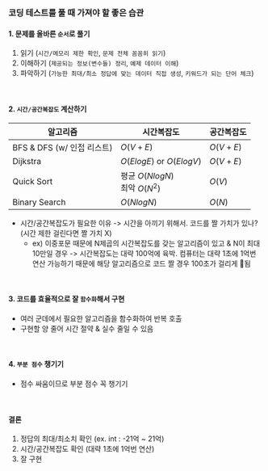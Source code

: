 
### 코딩 테스트를 풀 때 가져야 할 좋은 습관
#### 1. 문제를 올바른 `순서`로 풀기
1) 읽기 (`시간/메모리 제한 확인`, `문제 전체 꼼꼼히 읽기`)
2) 이해하기 (`제공되는 정보(변수들) 정리`, `예제 데이터 이해`)
3) 파악하기 (`가능한 최대/최소 정답에 맞는 데이터 직접 생성`, `키워드가 되는 단어 체크`)

<br/>

#### 2. `시간/공간복잡도` 계산하기
| 알고리즘                  | 시간복잡도                        | 공간복잡도    |
| --------------------- | ---------------------------- | -------- |
| BFS & DFS (w/ 인접 리스트) | $O(V+E)$                     | $O(V+E)$ |
| Dijkstra              | $O(ElogE)$ or $O(ElogV)$     | $O(V+E)$ |
| Quick Sort            | 평균 $O(NlogN)$<br>최악 $O(N^2)$ | $O(V)$   |
| Binary Search         | $O(NlogN)$                   | $O(N)$   |
- 시간/공간복잡도가 필요한 이유 -> 시간을 아끼기 위해서. 코드를 짤 가치가 있나? (시간 제한 걸린다면 짤 가치 X)
	- ex) 이중포문 때문에 N제곱의 시간복잡도를 갖는 알고리즘이 있고 & N이 최대 10만일 경우 -> 시간복잡도는 대략 100억에 육박. 컴퓨터는 대략 1초에 1억번 연산 가능하기 때문에 해당 알고리즘으로 코드 짤 경우 100초가 걸리게 됨

<br/>

#### 3. 코드를 효율적으로 잘 `함수화`해서 구현
- 여러 군데에서 필요한 알고리즘을 함수화하여 반복 호출
- 구현할 양 줄어 시간 절약 & 실수 줄일 수 있음

<br/>

#### 4. `부분 점수` 챙기기
- 점수 싸움이므로 부분 점수 꼭 챙기기

<br/>

#### 결론
1) 정답의 최대/최소치 확인 (ex. int : -21억 ~ 21억)
2) 시간/공간복잡도 확인 (대략 1초에 1억번 연산)
3) 잘 구현